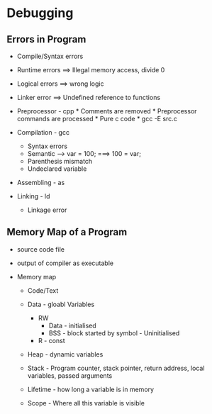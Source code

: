 # Debugging

## Errors in Program
* Compile/Syntax errors
* Runtime errors    ==> Illegal memory access, divide 0
* Logical errors    ==> wrong logic
* Linker error      ==> Undefined reference to functions

* Preprocessor    - cpp
        * Comments are removed
        * Preprocessor commands are processed
        * Pure c code
        * gcc -E src.c
* Compilation     - gcc
    * Syntax errors
    * Semantic  --> var = 100; ===> 100 = var;
    * Parenthesis mismatch
    * Undeclared variable
* Assembling      - as
* Linking         - ld
    * Linkage error


## Memory Map of a Program
* source code file
* output of compiler as executable

* Memory map
    * Code/Text
    * Data - gloabl Variables
        * RW
            * Data  - initialised
            * BSS - block started by symbol - Uninitialised
        * R - const
    * Heap - dynamic variables
    * Stack - Program counter, stack pointer, return address, local variables, passed arguments

    * Lifetime  - how long a variable is in memory
    * Scope     - Where all this variable is visible